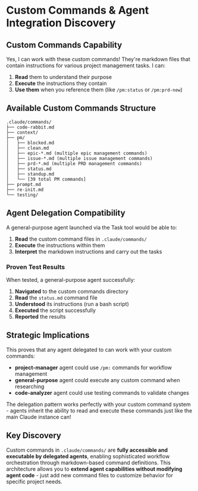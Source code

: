 # Custom Commands & Agent Integration Discovery

## Custom Commands Capability

Yes, I can work with these custom commands! They're markdown files that contain instructions for various project management tasks. I can:

1. **Read** them to understand their purpose
2. **Execute** the instructions they contain
3. **Use them** when you reference them (like `/pm:status` or `/pm:prd-new`)

## Available Custom Commands Structure

```
.claude/commands/
├── code-rabbit.md
├── context/
├── pm/
│   ├── blocked.md
│   ├── clean.md
│   ├── epic-*.md (multiple epic management commands)
│   ├── issue-*.md (multiple issue management commands)
│   ├── prd-*.md (multiple PRD management commands)
│   ├── status.md
│   ├── standup.md
│   └── [39 total PM commands]
├── prompt.md
├── re-init.md
└── testing/
```

## Agent Delegation Compatibility

A general-purpose agent launched via the Task tool would be able to:

1. **Read** the custom command files in `.claude/commands/`
2. **Execute** the instructions within them
3. **Interpret** the markdown instructions and carry out the tasks

### Proven Test Results

When tested, a general-purpose agent successfully:
1. **Navigated** to the custom commands directory
2. **Read** the `status.md` command file
3. **Understood** its instructions (run a bash script)
4. **Executed** the script successfully
5. **Reported** the results

## Strategic Implications

This proves that any agent delegated to can work with your custom commands:

- **project-manager** agent could use `/pm:` commands for workflow management
- **general-purpose** agent could execute any custom command when researching
- **code-analyzer** agent could use testing commands to validate changes

The delegation pattern works perfectly with your custom command system - agents inherit the ability to read and execute these commands just like the main Claude instance can!

## Key Discovery

Custom commands in `.claude/commands/` are **fully accessible and executable by delegated agents**, enabling sophisticated workflow orchestration through markdown-based command definitions. This architecture allows you to **extend agent capabilities without modifying agent code** - just add new command files to customize behavior for specific project needs.